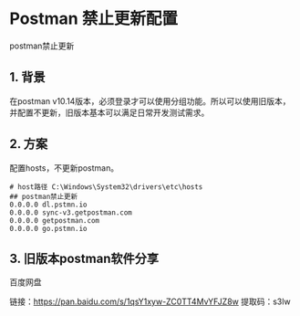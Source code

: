 # Postman 禁止更新配置

postman禁止更新



## 1. 背景

在postman v10.14版本，必须登录才可以使用分组功能。所以可以使用旧版本，并配置不更新，旧版本基本可以满足日常开发测试需求。

## 2. 方案

配置hosts，不更新postman。

```shell
# host路径 C:\Windows\System32\drivers\etc\hosts
## postman禁止更新
0.0.0.0 dl.pstmn.io
0.0.0.0 sync-v3.getpostman.com
0.0.0.0 getpostman.com
0.0.0.0 go.pstmn.io

```



## 3. 旧版本postman软件分享

百度网盘

链接：https://pan.baidu.com/s/1qsY1xyw-ZC0TT4MvYFJZ8w 
提取码：s3lw
